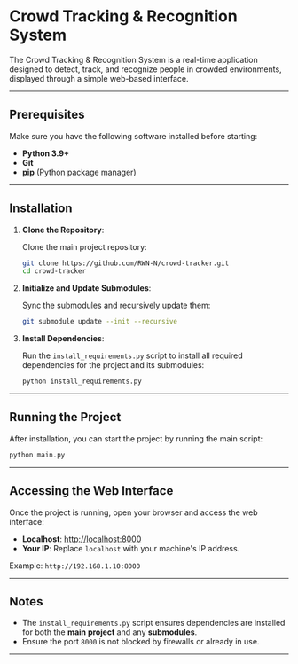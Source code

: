 # Crowd Tracking & Recognition System

The Crowd Tracking & Recognition System is a real-time application designed to detect, track, and recognize people in crowded environments, displayed through a simple web-based interface.

---

## Prerequisites

Make sure you have the following software installed before starting:

- **Python 3.9+**  
- **Git**  
- **pip** (Python package manager)  

---

## Installation

1. **Clone the Repository**:  

   Clone the main project repository:
   ```bash
   git clone https://github.com/RWN-N/crowd-tracker.git
   cd crowd-tracker
   ```

2. **Initialize and Update Submodules**:  

   Sync the submodules and recursively update them:
   ```bash
   git submodule update --init --recursive
   ```

3. **Install Dependencies**:  

   Run the `install_requirements.py` script to install all required dependencies for the project and its submodules:  
   ```bash
   python install_requirements.py
   ```

---

## Running the Project

After installation, you can start the project by running the main script:

```bash
python main.py
```

---

## Accessing the Web Interface

Once the project is running, open your browser and access the web interface:

- **Localhost**: [http://localhost:8000](http://localhost:8000)  
- **Your IP**: Replace `localhost` with your machine's IP address.  

Example: `http://192.168.1.10:8000`

---

## Notes

- The `install_requirements.py` script ensures dependencies are installed for both the **main project** and any **submodules**.  
- Ensure the port `8000` is not blocked by firewalls or already in use.  

---
